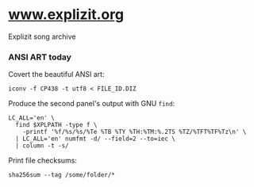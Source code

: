 # www.explizit.org
Explizit song archive

### ANSI ART today

Covert the beautiful ANSI art:

```
iconv -f CP438 -t utf8 < FILE_ID.DIZ
```

Produce the second panel's output with GNU `find`:

```
LC_ALL='en' \
  find $XPLPATH -type f \
    -printf '%f/%s/%s/%Te %TB %TY %TH:%TM:%.2TS %TZ/%TFT%TF%Tz\n' \
  | LC_ALL='en' numfmt -d/ --field=2 --to=iec \
  | column -t -s/
```


Print file checksums:

```
sha256sum --tag /some/folder/*
```
